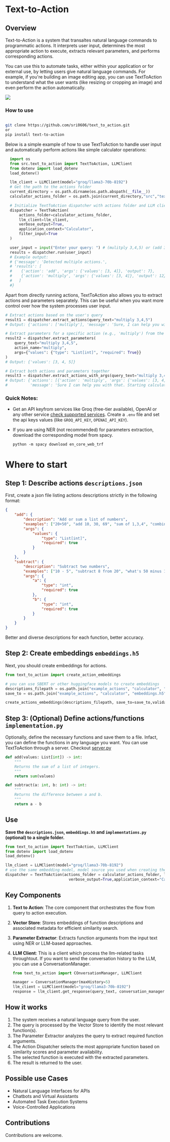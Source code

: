 # Text-to-Action

## Overview

Text-to-Action is a system that transaltes natural language commands to programmatic actions. It interprets user input, determines the most appropriate action to execute, extracts relevant parameters, and performs corresponding actions.

You can use this to automate tasks, either within your application or for external use, by letting users give natural language commands. For example, if you're building an image editing app, you can use TextToAction to understand what the user wants (like resizing or cropping an image) and even perform the action automatically.

![](https://github.com/user-attachments/assets/59738161-34b9-4d4e-a6da-1f02b0d5b15a)

### How to use

```bash

git clone https://github.com/sri0606/text_to_action.git
or
pip install text-to-action
```

Below is a simple example of how to use TextToAction to handle user input and automatically perform actions like simple calculator operations:

```python
  import os
  from src.text_to_action import TextToAction, LLMClient
  from dotenv import load_dotenv
  load_dotenv()

  llm_client = LLMClient(model="groq/llama3-70b-8192")
  # Get the path to the actions folder
  current_directory = os.path.dirname(os.path.abspath(__file__))
  calculator_actions_folder = os.path.join(current_directory,"src","text_to_action","example_actions","calculator")

  # Initialize TextToAction dispatcher with actions folder and LLM client
  dispatcher = TextToAction(
      actions_folder=calculator_actions_folder, 
      llm_client=llm_client,
      verbose_output=True, 
      application_context="Calculator", 
      filter_input=True
  )

  user_input = input("Enter your query: ") # (mulitply 3,4,5) or (add 3,4 and multiply 3,4)
  results = dispatcher.run(user_input)
  # Example output:
  # {'message': 'Detected multiple actions.', 
  # 'results': [
  #    {'action': 'add', 'args': {'values': [3, 4]}, 'output': 7}, 
  #    {'action': 'multiply', 'args': {'values': [3, 4]}, 'output': 12}
  #   ]
  #}
```

Apart from directly running actions, TextToAction also allows you to extract actions and parameters separately. This can be useful when you want more control over how the system processes user input.

```python
# Extract actions based on the user's query
result1 = dispatcher.extract_actions(query_text="multiply 3,4,5")
# Output: {'actions': ['multiply'], 'message': 'Sure, I can help you with that.'}

# Extract parameters for a specific action (e.g., 'multiply') from the user's query
result2 = dispatcher.extract_parameters(
    query_text="multiply 3,4,5", 
    action_name="multiply", 
    args={"values": {"type": "List[int]", "required": True}}
)
# Output: {'values': [3, 4, 5]}

# Extract both actions and parameters together
result3 = dispatcher.extract_actions_with_args(query_text="multiply 3,4,5")
# Output: {'actions': [{'action': 'multiply', 'args': {'values': [3, 4, 5]}}], 
#          'message': 'Sure I can help you with that. Starting calculation now.'}

```
### Quick Notes:

- Get an API keyfrom services like Groq (free-tier available), OpenAI or any other service [check supported services](https://docs.litellm.ai/docs/providers). Create a `.env` file and set the api keys values (like `GROQ_API_KEY`, `OPENAI_API_KEY`).

- If you are using NER (not recommended) for parameters extraction, download the corresponding model from spacy.

  ```
  python -m spacy download en_core_web_trf
  ```

# Where to start

## Step 1: Describe actions `descriptions.json`

  First, create a json file listing actions descriptions strictly in the following format:

  ```json
  {
      "add": {
          "description": "Add or sum a list of numbers",
          "examples": ["20+50", "add 10, 30, 69", "sum of 1,3,4", "combine numbers", "find the total"],
          "args": {
              "values": {
                  "type": "List[int]",
                  "required": true
              }
          }
      },
      "subtract": {
          "description": "Subtract two numbers",
          "examples": ["10 - 5", "subtract 8 from 20", "what's 50 minus 15?", "deduct 5 from 10"],
          "args": {
              "a": {
                  "type": "int",
                  "required": true
              },
              "b": {
                  "type": "int",
                  "required": true
              }
          }
      }
  }
```
  Better and diverse descriptions for each function, better accuracy.

## Step 2: Create embeddings `embeddings.h5`

  Next, you should create embeddings for actions.

  ```python
  from text_to_action import create_action_embeddings

  # you can use SBERT or other huggingface models to create embeddings
  descriptions_filepath = os.path.join("example_actions", "calculator", "descriptions.json")
  save_to = os.path.join("example_actions", "calculator", "embeddings.h5")

  create_actions_embeddings(descriptions_filepath, save_to=save_to,validate_data=True)
  ```

## Step 3: (Optional) Define actions/functions `implementation.py`

Optionally, define the necessary functions and save them to a file. Infact, you can define the functions in any language you want. You can use TextToAction through a server. Checkout [server.py](server.py)

  ```python
  def add(values: List[int]) -> int:
      """
      Returns the sum of a list of integers.
      """
      return sum(values)

  def subtract(a: int, b: int) -> int:
      """
      Returns the difference between a and b.
      """
      return a - b
  ```

## Use

**Save the `descriptions.json`, `embeddings.h5` and `implementations.py` (optional) to a single folder.**

```python
from text_to_action import TextToAction, LLMClient
from dotenv import load_dotenv
load_dotenv()

llm_client = LLMClient(model="groq/llama3-70b-8192")
# use the same embedding model, model source you used when creating the actions embeddings
dispatcher = TextToAction(actions_folder = calculator_actions_folder, llm_client=llm_client,
                            verbose_output=True,application_context="Calculator", filter_input=True)

```

## Key Components

1. **Text to Action**: The core component that orchestrates the flow from query to action execution.

2. **Vector Store**: Stores embeddings of function descriptions and associated metadata for efficient similarity search.

3. **Parameter Extractor**: Extracts function arguments from the input text using NER or LLM-based approaches.

4. **LLM Client**: This is a client which process the llm-related tasks throughtout. If you want to send the conversation history to the LLM, you can use a ConversationManager.

    ```python
    from text_to_action import COnversationManager, LLMClient
    
    manager = ConversationManager(maxHistory=5)
    llm_client = LLMClient(model="groq/llama3-70b-8192")
    response = llm_client.get_response(query_text, conversation_manager=manager, include_history=True)
    ```

## How it works

1. The system receives a natural language query from the user.
2. The query is processed by the Vector Store to identify the most relevant function(s).
3. The Parameter Extractor analyzes the query to extract required function arguments.
4. The Action Dispatcher selects the most appropriate function based on similarity scores and parameter availability.
5. The selected function is executed with the extracted parameters.
6. The result is returned to the user.

## Possible use Cases

- Natural Language Interfaces for APIs
- Chatbots and Virtual Assistants
- Automated Task Execution Systems
- Voice-Controlled Applications

## Contributions

Contributions are welcome.
